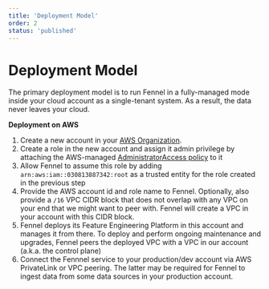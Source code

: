 ```yaml
---
title: 'Deployment Model'
order: 2
status: 'published'
---
```


# Deployment Model

The primary deployment model is to run Fennel in a fully-managed mode inside
your cloud account as a single-tenant system. As a result, the data never leaves your
cloud.

**Deployment on AWS**

1. Create a new account in
   your [AWS Organization](https://docs.aws.amazon.com/organizations/latest/userguide/orgs_introduction.html).
2. Create a role in the new account and assign it admin privilege by attaching
   the
   AWS-managed [AdministratorAccess policy](https://docs.aws.amazon.com/aws-managed-policy/latest/reference/AdministratorAccess.html)
   to it
3. Allow Fennel to assume this role by adding `arn:aws:iam::030813887342:root`
   as a trusted entity for the role created in the previous step
4. Provide the AWS account id and role name to Fennel. Optionally, also provide a `/16` VPC CIDR
   block that does not overlap with any VPC on your end that we might want to peer with. Fennel will create a VPC in
   your account with this CIDR block.
5. Fennel deploys its Feature Engineering Platform in this account and manages
   it from there. To deploy and perform ongoing maintenance and upgrades,
   Fennel peers the deployed VPC with a VPC in our account (a.k.a. the control plane)
6. Connect the Fennnel service to your production/dev account via AWS PrivateLink
   or VPC peering. The latter may be required for Fennel to ingest data from
   some data sources in your production account.